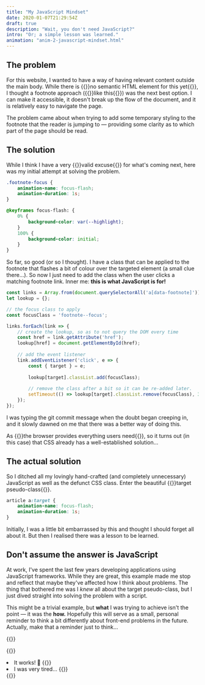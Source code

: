 ```yaml
---
title: "My JavaScript Mindset"
date: 2020-01-07T21:29:54Z
draft: true
description: "Wait, you don't need JavaScript?"
intro: "Or; a simple lesson was learned."
animation: "anim-2-javascript-mindset.html"
---
```


## The problem

For this website, I wanted to have a way of having relevant content outside the main body. While there is {{<external-link href="https://www.kooslooijesteijn.net/blog/semantic-sidenotes">}}no semantic HTML element for this yet{{</external-link>}}, I thought a footnote approach ({{<footnote-link demo>}}like this{{</external-link>}}) was the next best option. I can make it accessible, it doesn't break up the flow of the document, and it is relatively easy to navigate the page.

The problem came about when trying to add some temporary styling to the footnote that the reader is jumping to &mdash; providing some clarity as to which part of the page should be read.

## The solution

While I think I have a very {{<footnote-link excuse>}}valid excuse{{</footnote-link>}} for what's coming next, here was my initial attempt at solving the problem.

```css
.footnote-focus {
    animation-name: focus-flash;
    animation-duration: 1s;
}

@keyframes focus-flash: {
    0% {
        background-color: var(--highlight);
    }
    100% {
        background-color: initial;
    }
}
```

So far, so good (or so I thought). I have a class that can be applied to the footnote that flashes a bit of colour over the targeted element (a small clue there...). So now I just need to add the class when the user clicks a matching footnote link. Inner me: **this is what JavaScript is for!**

```javascript
const links = Array.from(document.querySelectorAll('a[data-footnote]'));
let lookup = {};

// the focus class to apply
const focusClass = 'footnote--focus'; 

links.forEach(link => { 
    // create the lookup, so as to not query the DOM every time
    const href = link.getAttribute('href');
    lookup[href] = document.getElementById(href);
 
    // add the event listener
    link.addEventListener('click', e => {
        const { target } = e;
        
        lookup[target].classList.add(focusClass);
 
        // remove the class after a bit so it can be re-added later.
        setTimeout(() => lookup[target].classList.remove(focusClass), 3000);
    });
});
```
I was typing the git commit message when the doubt began creeping in, and it slowly dawned on me that there was a better way of doing this.

As {{<external-link href="https://alistapart.com/article/paint-the-picture-not-the-frame/">}}the browser provides everything users need{{</external-link>}}, so it turns out (in this case) that CSS already has a well-established solution...

## The actual solution

So I ditched all my lovingly hand-crafted (and completely unnecessary) JavaScript as well as the defunct CSS class. Enter the beautiful {{<external-link href="https://www.w3.org/TR/selectors-3/#target-pseudo">}}target pseudo-class{{</external-link>}}.

```css
article a:target {
    animation-name: focus-flash;
    animation-duration: 1s;
}
```

Initially, I was a little bit embarrassed by this and thought I should forget all about it. But then I realised there was a lesson to be learned.

## Don't assume the answer is JavaScript

At work, I've spent the last few years developing applications using JavaScript frameworks. While they are great, this example made me stop and reflect that maybe they've affected how I think about problems. The thing that bothered me was I _knew_ all about the target pseudo-class, but I just dived straight into solving the problem with a script.

This might be a trivial example, but **what** I was trying to achieve isn't the point &mdash; it was the **how.** Hopefully this will serve as a small, personal reminder to think a bit differently about front-end problems in the future. Actually, make that a reminder just to think...

{{<signoff>}}

{{<blogfooter>}}
<li id="demo-footnote">
    It works! 🎉
    {{<footnote-back demo-link >}}
</li>
<li id="excuse-footnote">
    I was very tired...
    {{<footnote-back excuse-link>}}
</li>
{{</blogfooter>}}
